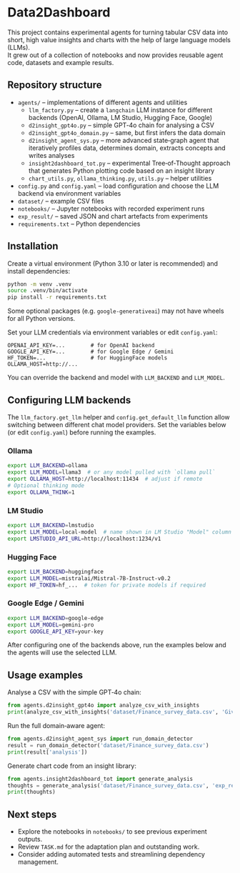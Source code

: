 # Data2Dashboard

This project contains experimental agents for turning tabular CSV data into short, high value insights and charts with the help of large language models (LLMs).  
It grew out of a collection of notebooks and now provides reusable agent code, datasets and example results.

## Repository structure

- `agents/` – implementations of different agents and utilities
  - `llm_factory.py` – create a `langchain` LLM instance for different backends (OpenAI, Ollama, LM Studio, Hugging Face, Google)
  - `d2insight_gpt4o.py` – simple GPT‑4o chain for analysing a CSV
  - `d2insight_gpt4o_domain.py` – same, but first infers the data domain
  - `d2insight_agent_sys.py` – more advanced state‑graph agent that iteratively profiles data, determines domain, extracts concepts and writes analyses
  - `insight2dashboard_tot.py` – experimental Tree‑of‑Thought approach that generates Python plotting code based on an insight library
  - `chart_utils.py`, `ollama_thinking.py`, `utils.py` – helper utilities
- `config.py` and `config.yaml` – load configuration and choose the LLM backend via environment variables
- `dataset/` – example CSV files
- `notebooks/` – Jupyter notebooks with recorded experiment runs
- `exp_result/` – saved JSON and chart artefacts from experiments
- `requirements.txt` – Python dependencies

## Installation

Create a virtual environment (Python 3.10 or later is recommended) and install dependencies:

```bash
python -m venv .venv
source .venv/bin/activate
pip install -r requirements.txt
```

Some optional packages (e.g. `google-generativeai`) may not have wheels for all Python versions.

Set your LLM credentials via environment variables or edit `config.yaml`:

```
OPENAI_API_KEY=...        # for OpenAI backend
GOOGLE_API_KEY=...        # for Google Edge / Gemini
HF_TOKEN=...              # for HuggingFace models
OLLAMA_HOST=http://...
```

You can override the backend and model with `LLM_BACKEND` and `LLM_MODEL`.

## Configuring LLM backends

The `llm_factory.get_llm` helper and `config.get_default_llm` function allow
switching between different chat model providers. Set the variables below (or
edit `config.yaml`) before running the examples.

### Ollama

```bash
export LLM_BACKEND=ollama
export LLM_MODEL=llama3  # or any model pulled with `ollama pull`
export OLLAMA_HOST=http://localhost:11434  # adjust if remote
# Optional thinking mode
export OLLAMA_THINK=1
```

### LM Studio

```bash
export LLM_BACKEND=lmstudio
export LLM_MODEL=local-model  # name shown in LM Studio "Model" column
export LMSTUDIO_API_URL=http://localhost:1234/v1
```

### Hugging Face

```bash
export LLM_BACKEND=huggingface
export LLM_MODEL=mistralai/Mistral-7B-Instruct-v0.2
export HF_TOKEN=hf_...  # token for private models if required
```

### Google Edge / Gemini

```bash
export LLM_BACKEND=google-edge
export LLM_MODEL=gemini-pro
export GOOGLE_API_KEY=your-key
```

After configuring one of the backends above, run the examples below and the
agents will use the selected LLM.

## Usage examples

Analyse a CSV with the simple GPT‑4o chain:

```python
from agents.d2insight_gpt4o import analyze_csv_with_insights
print(analyze_csv_with_insights('dataset/Finance_survey_data.csv', 'Give me a summary'))
```

Run the full domain‑aware agent:

```python
from agents.d2insight_agent_sys import run_domain_detector
result = run_domain_detector('dataset/Finance_survey_data.csv')
print(result['analysis'])
```

Generate chart code from an insight library:

```python
from agents.insight2dashboard_tot import generate_analysis
thoughts = generate_analysis('dataset/Finance_survey_data.csv', 'exp_result/exp03/analysis.json')
print(thoughts)
```

## Next steps

- Explore the notebooks in `notebooks/` to see previous experiment outputs.
- Review `TASK.md` for the adaptation plan and outstanding work.
- Consider adding automated tests and streamlining dependency management.

